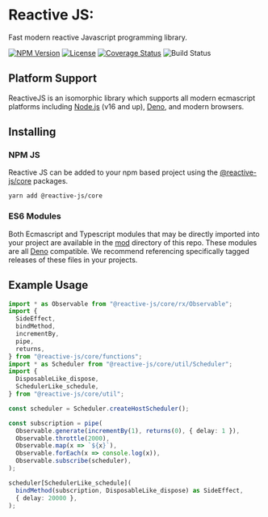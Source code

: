 # Reactive JS:

Fast modern reactive Javascript programming library.

[![NPM Version](https://img.shields.io/npm/v/@reactive-js/core.svg)](https://npmjs.com/package/@reactive-js/core) [![License](https://img.shields.io/npm/l/@reactive-js/core.svg)](https://npmjs.com/package/@reactive-js/core) [![Coverage Status](https://coveralls.io/repos/github/bordoley/reactive-js/badge.svg?branch=master)](https://coveralls.io/github/bordoley/reactive-js?branch=master) ![Build Status](https://github.com/bordoley/reactive-js/actions/workflows/build.yml/badge.svg)

## Platform Support

ReactiveJS is an isomorphic library which supports all modern ecmascript platforms including [Node.js](https://nodejs.org/) (v16 and up), [Deno](https://deno.land/), and modern browsers.

## Installing

### NPM JS

Reactive JS can be added to your npm based project using the [@reactive-js/core](https://www.npmjs.com/@reactive-js/core) packages.

```
yarn add @reactive-js/core
```

### ES6 Modules

Both Ecmascript and Typescript modules that may be directly imported into your project are available in the [mod](./mod) directory of this repo. These modules are all [Deno](https://deno.land/) compatible. We recommend referencing specifically tagged releases of these files in your projects.

## Example Usage

```typescript
import * as Observable from "@reactive-js/core/rx/Observable";
import {
  SideEffect,
  bindMethod,
  incrementBy,
  pipe,
  returns,
} from "@reactive-js/core/functions";
import * as Scheduler from "@reactive-js/core/util/Scheduler";
import {
  DisposableLike_dispose,
  SchedulerLike_schedule,
} from "@reactive-js/core/util";

const scheduler = Scheduler.createHostScheduler();

const subscription = pipe(
  Observable.generate(incrementBy(1), returns(0), { delay: 1 }),
  Observable.throttle(2000),
  Observable.map(x => `${x}`),
  Observable.forEach(x => console.log(x)),
  Observable.subscribe(scheduler),
);

scheduler[SchedulerLike_schedule](
  bindMethod(subscription, DisposableLike_dispose) as SideEffect,
  { delay: 20000 },
);
```
